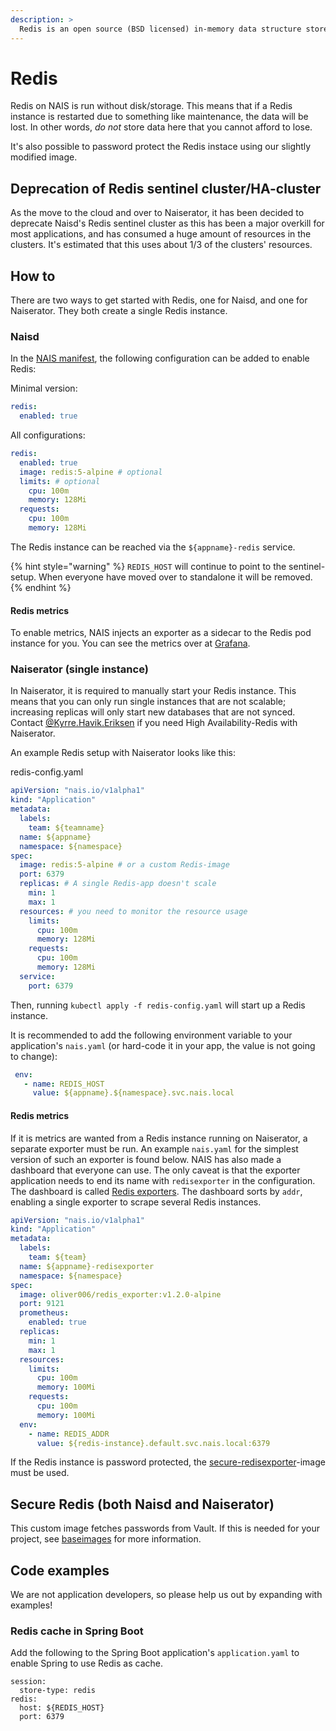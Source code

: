```yaml
---
description: >
  Redis is an open source (BSD licensed) in-memory data structure store used as a database, cache and message broker.
---
```


# Redis

Redis on NAIS is run without disk/storage. This means that if a Redis instance is restarted due to something like
maintenance, the data will be lost. In other words, *do not* store data here that you cannot afford to lose.

It's also possible to password protect the Redis instace using our slightly modified image.

## Deprecation of Redis sentinel cluster/HA-cluster

As the move to the cloud and over to Naiserator, it has been decided to deprecate Naisd's Redis sentinel cluster as
this has been a major overkill for most applications, and has consumed a huge amount of resources in the clusters.
It's estimated that this uses about 1/3 of the clusters' resources.

## How to

There are two ways to get started with Redis, one for Naisd, and one for Naiserator. They both create a single Redis
instance.

### Naisd

In the [NAIS manifest], the following configuration can be added to enable Redis:

Minimal version:

```yaml
redis:
  enabled: true
```

All configurations:

```yaml
redis:
  enabled: true
  image: redis:5-alpine # optional
  limits: # optional
    cpu: 100m
    memory: 128Mi
  requests:
    cpu: 100m
    memory: 128Mi
```

The Redis instance can be reached via the `${appname}-redis` service.

{% hint style="warning" %}
`REDIS_HOST` will continue to point to the sentinel-setup. When everyone have moved over to standalone it will be
removed.
{% endhint %}

#### Redis metrics

To enable metrics, NAIS injects an exporter as a sidecar to the Redis pod instance for you. You can see the metrics
over at [Grafana].

### Naiserator (single instance)

In Naiserator, it is required to manually start your Redis instance. This means that you can only run single instances
that are not scalable; increasing replicas will only start new databases that are not synced. Contact
[@Kyrre.Havik.Eriksen] if you need High Availability-Redis with Naiserator.

An example Redis setup with Naiserator looks like this:

redis-config.yaml
```yaml
apiVersion: "nais.io/v1alpha1"
kind: "Application"
metadata:
  labels:
    team: ${teamname}
  name: ${appname}
  namespace: ${namespace}
spec:
  image: redis:5-alpine # or a custom Redis-image
  port: 6379
  replicas: # A single Redis-app doesn't scale
    min: 1
    max: 1
  resources: # you need to monitor the resource usage
    limits:
      cpu: 100m
      memory: 128Mi
    requests:
      cpu: 100m
      memory: 128Mi
  service:
    port: 6379
```

Then, running `kubectl apply -f redis-config.yaml` will start up a Redis instance.

It is recommended to add the following environment variable to your application's `nais.yaml` (or hard-code it in your
app, the value is not going to change):

```yaml
 env:
   - name: REDIS_HOST
     value: ${appname}.${namespace}.svc.nais.local
```

#### Redis metrics

If it is metrics are wanted from a Redis instance running on Naiserator, a separate exporter must be run. An example
`nais.yaml` for the simplest version of such an exporter is found below. NAIS has also made a dashboard that everyone
can use. The only caveat is that the exporter application needs to end its name with `redisexporter` in the
configuration. The dashboard is called [Redis exporters]. The dashboard sorts by `addr`, enabling a single exporter
to scrape several Redis instances.

```yaml
apiVersion: "nais.io/v1alpha1"
kind: "Application"
metadata:
  labels:
    team: ${team}
  name: ${appname}-redisexporter
  namespace: ${namespace}
spec:
  image: oliver006/redis_exporter:v1.2.0-alpine
  port: 9121
  prometheus:
    enabled: true
  replicas:
    min: 1
    max: 1
  resources:
    limits:
      cpu: 100m
      memory: 100Mi
    requests:
      cpu: 100m
      memory: 100Mi
  env:
    - name: REDIS_ADDR
      value: ${redis-instance}.default.svc.nais.local:6379
```

If the Redis instance is password protected, the [secure-redisexporter]-image must be used.

## Secure Redis (both Naisd and Naiserator)

This custom image fetches passwords from Vault. If this is needed for your project, see [baseimages] for more
information.

## Code examples

We are not application developers, so please help us out by expanding with examples!

### Redis cache in Spring Boot

Add the following to the Spring Boot application's `application.yaml` to enable Spring to use Redis as cache.

```text
session:
  store-type: redis
redis:
  host: ${REDIS_HOST}
  port: 6379
```

[NAIS manifest]: ../nais-application/manifest.md
[Grafana]: https://grafana.adeo.no/d/Jmg7MydWz
[@Kyrre.Havik.Eriksen]: https://nav-it.slack.com/messages/D8QQ9ELK1
[Redis exporters]: https://grafana.adeo.no/d/L-Ktprrmz
[secure-redisexporter]: https://github.com/navikt/baseimages/tree/master/redis/secure-redisexporter
[baseimages]: https://github.com/navikt/baseimages/tree/master/redis
